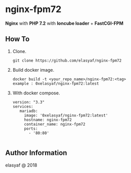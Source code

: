 # nginx-fpm72

__Nginx__ with __PHP 7.2__ with __Ioncube loader__ + __FastCGI-FPM__

## How To

1. Clone.

   ```
   git clone https://github.com/elasyaf/nginx-fpm72
   ```

2. Build docker image.
 
   ```
   docker build -t <your_repo_name>/nginx-fpm72:<tag> 
   example : 0xelasyaf/nginx-fpm72:latest
   ``` 

3. With docker compose.
 
   ```
   version: "3.3"
   services:
      mariadb:
        image: '0xelasyaf/nginx-fpm72:latest'
        hostname: nginx-fpm72
        container_name: nginx-fpm72
        ports:
          - '80:80'
          
   ``` 
   
Author Information
------------------

elasyaf @ 2018

